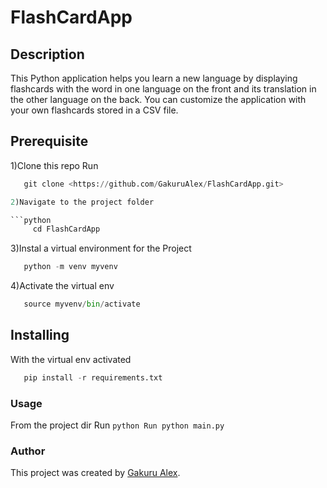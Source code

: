 # FlashCardApp #

## Description ##

This Python application helps you learn a new language by displaying flashcards with the word in one language on the front and its translation in the other language on the back. You can customize the application with your own flashcards stored in a CSV file.

## Prerequisite ##

1)Clone this repo
    Run

```python
   git clone <https://github.com/GakuruAlex/FlashCardApp.git>

2)Navigate to the project folder

```python
     cd FlashCardApp
```

3)Instal a virtual environment for the Project

```python
   python -m venv myvenv
```

4)Activate the virtual env

```python
   source myvenv/bin/activate
```

## Installing ##

With the virtual env activated

```python
   pip install -r requirements.txt
```

### Usage ###

From the project dir
    Run
    ```python
       Run python main.py
    ```

### Author ###

This project was created by [Gakuru Alex](https://github.com/GakuruAlex).
